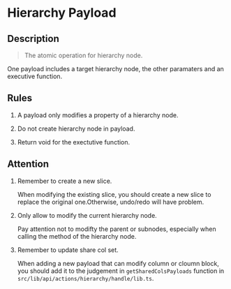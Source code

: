 # Hierarchy Payload

## Description

> The atomic operation for hierarchy node.

One payload includes a target hierarchy node, the other paramaters and an
executive function.

## Rules

1. A payload only modifies a property of a hierarchy node.

2. Do not create hierarchy node in payload.

3. Return void for the exectutive function.

## Attention

1. Remember to create a new slice.

    When modifying the existing slice, you should create a new slice to replace
the original one.Otherwise, undo/redo will have problem.

2. Only allow to modify the current hierarchy node.

    Pay attention not to modifty the parent or subnodes, especially when
calling the method of the hierarchy node.

3. Remember to update share col set.

    When adding a new payload that can modify column or cloumn block, you should
add it to the judgement in `getSharedColsPayloads` function in
`src/lib/api/actions/hierarchy/handle/lib.ts`.
